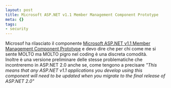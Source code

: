 ```yaml
--- 
layout: post
title: Microsoft ASP.NET v1.1 Member Management Component Prototype
meta: {}
tags: 
- security
---
```

 Microsof ha rilasciato il componente <a href="http://www.asp.net/MemberRoles/memberroles.htm">Microsoft ASP.NET v1.1 Member Management Component Prototype</a> e devo dire che per chi come me si sente MOLTO ma MOLTO pigro nel coding è una discreta comodità.  
 Inoltre è una versione preliminare delle stesse problematiche che incontreremo in ASP.NET 2.0 anche se, come tengono a precisare <i>"This means that any ASP.NET v1.1 applications you develop using this component will need to be updated when you migrate to the final release of ASP.NET 2.0"</i><div style="clear:both; padding-bottom: 0.25em;"></div> 
